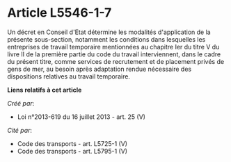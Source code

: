 # Article L5546-1-7

Un décret en Conseil d'Etat détermine les modalités d'application de la présente sous-section, notamment les conditions dans
lesquelles les entreprises de travail temporaire mentionnées au chapitre Ier du titre V du livre II de la première partie du
code du travail  interviennent, dans le cadre du présent titre, comme services de recrutement et de placement privés de gens
de mer, au besoin après adaptation rendue nécessaire des dispositions relatives au travail temporaire.

**Liens relatifs à cet article**

_Créé par_:

  - Loi n°2013-619 du 16 juillet 2013 - art. 25 (V)

_Cité par_:

  - Code des transports - art. L5725-1 (V)
  - Code des transports - art. L5795-1 (V)
